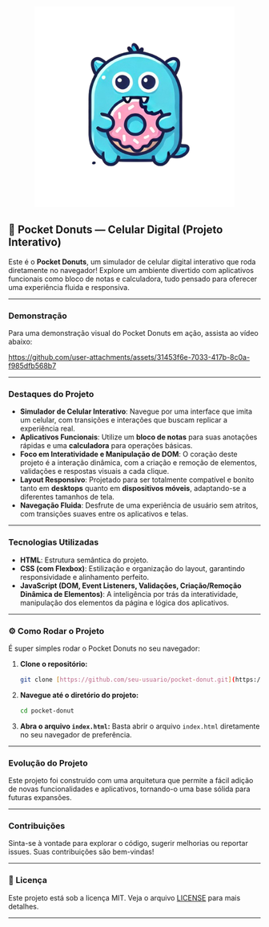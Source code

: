 <p align="center">
  <img src="./assents/img/mascote/logo.png" alt="Logo Pocket Donuts" width="400"/>
</p>

## 🍩 Pocket Donuts — Celular Digital (Projeto Interativo)

Este é o **Pocket Donuts**, um simulador de celular digital interativo que roda diretamente no navegador! Explore um ambiente divertido com aplicativos funcionais como bloco de notas e calculadora, tudo pensado para oferecer uma experiência fluida e responsiva.

---

###  Demonstração

Para uma demonstração visual do Pocket Donuts em ação, assista ao vídeo abaixo:


https://github.com/user-attachments/assets/31453f6e-7033-417b-8c0a-f985dfb568b7



---

###  Destaques do Projeto

* **Simulador de Celular Interativo**: Navegue por uma interface que imita um celular, com transições e interações que buscam replicar a experiência real.
* **Aplicativos Funcionais**: Utilize um **bloco de notas** para suas anotações rápidas e uma **calculadora** para operações básicas.
* **Foco em Interatividade e Manipulação de DOM**: O coração deste projeto é a interação dinâmica, com a criação e remoção de elementos, validações e respostas visuais a cada clique.
* **Layout Responsivo**: Projetado para ser totalmente compatível e bonito tanto em **desktops** quanto em **dispositivos móveis**, adaptando-se a diferentes tamanhos de tela.
* **Navegação Fluida**: Desfrute de uma experiência de usuário sem atritos, com transições suaves entre os aplicativos e telas.

---

###  Tecnologias Utilizadas

* **HTML**: Estrutura semântica do projeto.
* **CSS (com Flexbox)**: Estilização e organização do layout, garantindo responsividade e alinhamento perfeito.
* **JavaScript (DOM, Event Listeners, Validações, Criação/Remoção Dinâmica de Elementos)**: A inteligência por trás da interatividade, manipulação dos elementos da página e lógica dos aplicativos.

---

### ⚙️ Como Rodar o Projeto

É super simples rodar o Pocket Donuts no seu navegador:

1.  **Clone o repositório:**
    ```bash
    git clone [https://github.com/seu-usuario/pocket-donut.git](https://github.com/seu-usuario/pocket-donut.git)
    ```
2.  **Navegue até o diretório do projeto:**
    ```bash
    cd pocket-donut
    ```
3.  **Abra o arquivo `index.html`:**
    Basta abrir o arquivo `index.html` diretamente no seu navegador de preferência.

---

###  Evolução do Projeto

Este projeto foi construído com uma arquitetura que permite a fácil adição de novas funcionalidades e aplicativos, tornando-o uma base sólida para futuras expansões.

---

###  Contribuições

Sinta-se à vontade para explorar o código, sugerir melhorias ou reportar issues. Suas contribuições são bem-vindas!

---

### 📝 Licença

Este projeto está sob a licença MIT. Veja o arquivo [LICENSE](LICENSE) para mais detalhes.

---
